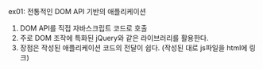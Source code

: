 ex01: 전통적인 DOM API 기반의 애플리케이션

1. DOM API를 직접 자바스크립트 코드로 호출
2. 주로 DOM 조작에 특화된 jQuery와 같은 라이브러리를 활용한다.
3. 장점은 작성된 애플리케이션 코드의 전달이 쉽다. (작성된 대로 js파일을 html에 링크)